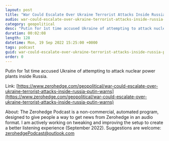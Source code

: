 ```yaml
---
layout: post
title: "War Could Escalate Over Ukraine Terrorist Attacks Inside Russia, Putin Warns"
audio: war-could-escalate-over-ukraine-terrorist-attacks-inside-russia-putin-warns-0
category: geopolitical
desc: "Putin for 1st time accused Ukraine of attempting to attack nuclear power plants inside Russia."
duration: 00:02:08
length: 128
datetime: Mon, 19 Sep 2022 15:25:00 +0000
tags: podcast
guid: war-could-escalate-over-ukraine-terrorist-attacks-inside-russia-putin-warns-0
order: 0
---
```

Putin for 1st time accused Ukraine of attempting to attack nuclear power plants inside Russia.

Link: [https://www.zerohedge.com/geopolitical/war-could-escalate-over-ukraine-terrorist-attacks-inside-russia-putin-warns](https://www.zerohedge.com/geopolitical/war-could-escalate-over-ukraine-terrorist-attacks-inside-russia-putin-warns)

About: The Zerohedge Podcast is a non-commercial, automated program, designed to give people a way to get news from Zerohedge in an audio format.  I am actively working on tweaking and improving the setup to create a better listening experience (September 2022).  Suggestions are welcome: [zerohedgePodcast@outlook.com](mailto:zerohedgePodcast@outlook.com)